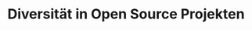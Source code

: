 ---
slug: '/kommunikation-und-koordination/diversitaet-in-open-source-projekten'
title: 'Diversität in Open Source Projekten​'
category: 'Kommunikation und Koordination'
sorting: 1
presentation: 'https://onedrive.live.com/embed?cid=77FF6CBF13D23430&resid=77FF6CBF13D23430%21108997&authkey=AEEp1PdKGTBaIsE&em=2&wdAr=1.7777777777777777'
---